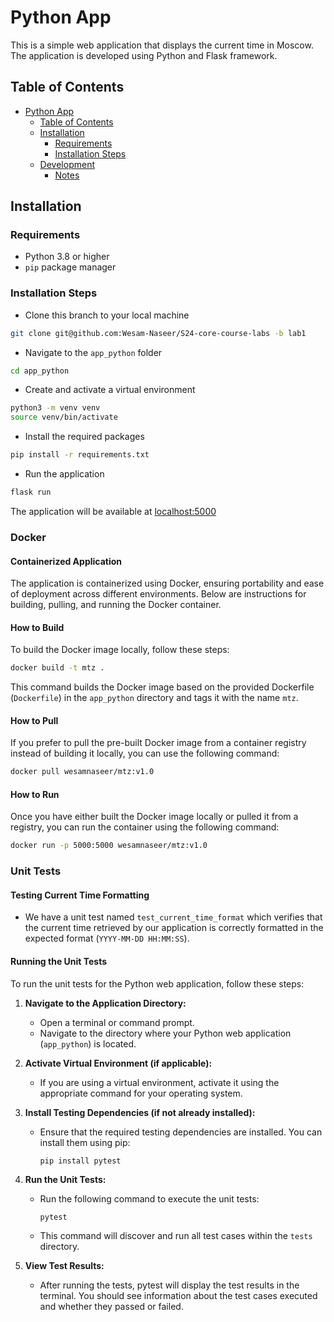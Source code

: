 # Python App

This is a simple web application that displays the current time in Moscow. The application is developed using Python and Flask framework.

## Table of Contents

- [Python App](#python-app)
  - [Table of Contents](#table-of-contents)
  - [Installation](#installation)
    - [Requirements](#requirements)
    - [Installation Steps](#installation-steps)
  - [Development](#development)
    - [Notes](#notes)

## Installation

### Requirements

- Python 3.8 or higher
- `pip` package manager

### Installation Steps

- Clone this branch to your local machine

```bash
git clone git@github.com:Wesam-Naseer/S24-core-course-labs -b lab1
```

- Navigate to the `app_python` folder

```bash
cd app_python
```

- Create and activate a virtual environment

```bash
python3 -m venv venv
source venv/bin/activate
```

- Install the required packages

```bash
pip install -r requirements.txt
```

- Run the application

```bash
flask run
```

The application will be available at [localhost:5000](http://localhost:5000/)

### Docker

#### Containerized Application

The application is containerized using Docker, ensuring portability and ease of deployment across different environments. Below are instructions for building, pulling, and running the Docker container.

#### How to Build

To build the Docker image locally, follow these steps:

```bash
docker build -t mtz .
```

This command builds the Docker image based on the provided Dockerfile (`Dockerfile`) in the `app_python` directory and tags it with the name `mtz`.

#### How to Pull

If you prefer to pull the pre-built Docker image from a container registry instead of building it locally, you can use the following command:

```bash
docker pull wesamnaseer/mtz:v1.0
```

#### How to Run

Once you have either built the Docker image locally or pulled it from a registry, you can run the container using the following command:

```bash
docker run -p 5000:5000 wesamnaseer/mtz:v1.0
```

### Unit Tests

#### Testing Current Time Formatting

- We have a unit test named `test_current_time_format` which verifies that the current time retrieved by our application is correctly formatted in the expected format (`YYYY-MM-DD HH:MM:SS`).

#### Running the Unit Tests

To run the unit tests for the Python web application, follow these steps:

1. **Navigate to the Application Directory:**

   - Open a terminal or command prompt.
   - Navigate to the directory where your Python web application (`app_python`) is located.

2. **Activate Virtual Environment (if applicable):**

   - If you are using a virtual environment, activate it using the appropriate command for your operating system.

3. **Install Testing Dependencies (if not already installed):**

   - Ensure that the required testing dependencies are installed. You can install them using pip:

     ```
     pip install pytest
     ```

4. **Run the Unit Tests:**

   - Run the following command to execute the unit tests:

     ```
     pytest
     ```

   - This command will discover and run all test cases within the `tests` directory.

5. **View Test Results:**

   - After running the tests, pytest will display the test results in the terminal. You should see information about the test cases executed and whether they passed or failed.
